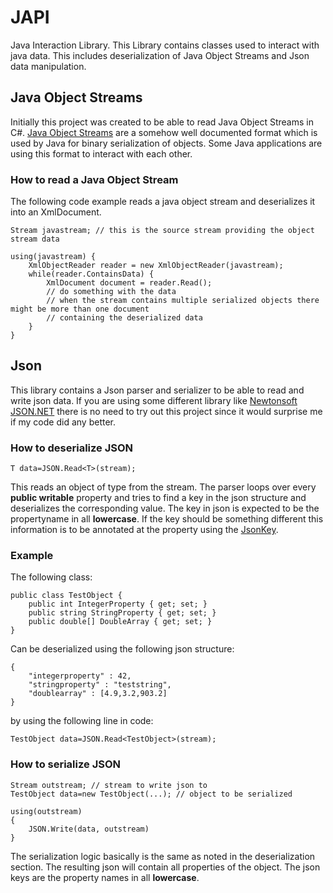 ﻿# JAPI

Java Interaction Library. This Library contains classes used to interact with java data. This includes deserialization of Java Object Streams and Json data manipulation.

## Java Object Streams

Initially this project was created to be able to read Java Object Streams in C#.
[Java Object Streams](https://docs.oracle.com/javase/7/docs/platform/serialization/spec/protocol.html) are a somehow well documented format which is used by Java for binary serialization of objects. Some Java applications are using this format to interact with each other.

### How to read a Java Object Stream

The following code example reads a java object stream and deserializes it into an XmlDocument.

```
Stream javastream; // this is the source stream providing the object stream data

using(javastream) {
    XmlObjectReader reader = new XmlObjectReader(javastream);
    while(reader.ContainsData) {
        XmlDocument document = reader.Read();
		// do something with the data
		// when the stream contains multiple serialized objects there might be more than one document
		// containing the deserialized data
    }
}
```

## Json

This library contains a Json parser and serializer to be able to read and write json data. If you are using some different library like [Newtonsoft JSON.NET](https://github.com/JamesNK/Newtonsoft.Json) there is no need to try out this project since it would surprise me if my code did any better.

### How to deserialize JSON

```
T data=JSON.Read<T>(stream);
```

This reads an object of type <T> from the stream. The parser loops over every **public writable** property and tries to find a key in the json structure and deserializes the corresponding value. The key in json is expected to be the propertyname in all **lowercase**.
If the key should be something different this information is to be annotated at the property using the [JsonKey](Japi/Json/JsonKeyAttribute.cs).

### Example

The following class:

```
public class TestObject {
	public int IntegerProperty { get; set; }
	public string StringProperty { get; set; }
	public double[] DoubleArray { get; set; }
}
```

Can be deserialized using the following json structure:

```
{
	"integerproperty" : 42,
	"stringproperty" : "teststring",
	"doublearray" : [4.9,3.2,903.2]
}
```

by using the following line in code:

```
TestObject data=JSON.Read<TestObject>(stream);
```

### How to serialize JSON

```
Stream outstream; // stream to write json to
TestObject data=new TestObject(...); // object to be serialized

using(outstream)
{
	JSON.Write(data, outstream)
}
```

The serialization logic basically is the same as noted in the deserialization section. The resulting json will contain all properties of the object. The json keys are the property names in all **lowercase**.